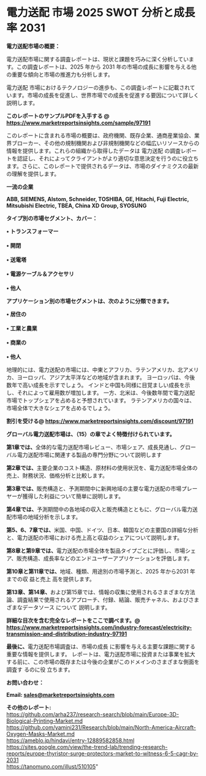 # 電力送配 市場 2025 SWOT 分析と成長率 2031

<strong><b>電力送配市場の概要：</b></strong>

電力送配市場に関する調査レポートは、現状と課題を巧みに深く分析しています。この調査レポートは、2025 年から 2031 年の市場の成長に影響を与える他の重要な傾向と市場の推進力も分析します。

電力送配 市場におけるテクノロジーの進歩も、この調査レポートに記載されています。市場の成長を促進し、世界市場での成長を促進する要因について詳しく説明します。

<strong>このレポートのサンプルPDFを入手する @ <a href=https://www.marketreportsinsights.com/sample/97191>https://www.marketreportsinsights.com/sample/97191</a></strong>

このレポートに含まれる市場の概要は、政府機関、既存企業、通商産業協会、業界ブローカー、その他の規制機関および非規制機関などの幅広いリソースからの情報を提供します。これらの組織から取得したデータは 電力送配 の調査レポートを認証し、それによってクライアントがより適切な意思決定を行うのに役立ちます。さらに、このレポートで提供されるデータは、市場のダイナミクスの最新の理解を提供します。

<strong>一流の企業</strong>

<strong><b>ABB, SIEMENS, Alstom, Schneider, TOSHIBA, GE, Hitachi, Fuji Electric, Mitsubishi Electric, TBEA, China XD Group, SYOSUNG</b></strong>

<strong><b>タイプ別の市場セグメント、カバー：</b></strong>

<strong>• トランスフォーマー<br><br>• 開閉<br><br>• 送電塔<br><br>• 電源ケーブル＆アクセサリ<br><br>• 他人</strong>

<strong><b>アプリケーション別の市場セグメントは、次のように分類できます。</b></strong>

<strong>• 居住の<br><br>• 工業と農業<br><br>• 商業の<br><br>• 他人</strong>

 地理的には、電力送配の市場には、中東とアフリカ、ラテンアメリカ、北アメリカ、ヨーロッパ、アジア太平洋などの地域が含まれます。 ヨーロッパは、今後数年で高い成長を示すでしょう。 インドと中国も同様に目覚ましい成長を示し、それによって雇用数が増加します。 一方、北米は、今後数年間で電力送配市場でトップシェアを占めると予想されています。 ラテンアメリカの国々は、市場全体で大きなシェアを占めるでしょう。

<strong>割引を受ける@ <a href=https://www.marketreportsinsights.com/discount/97191>https://www.marketreportsinsights.com/discount/97191</a></strong>

<strong><b>グローバル電力送配市場は、（15）の章でよく特徴付けられています。</b></strong>

<strong><b>第</b></strong><strong><b>1章では、</b></strong>全体的な電力送配市場レビュー、市場シェア、成長見通し、グローバル電力送配市場に関連する製品の専門分野について説明します

<strong><b>第2章では、</b></strong>主要企業のコスト構造、原材料の使用状況を、電力送配市場全体の売上、財務状況、価格分析と比較します。

<strong><b>第3章では、</b></strong>販売構造と、予測期間中に新興地域の主要な電力送配の市場プレーヤーが獲得した利益について簡単に説明します。

<strong><b>第4章では、</b></strong>予測期間中の各地域の収入と販売構造とともに、グローバル電力送配市場の地域分析を示します。

<strong><b>第5、6、7章では、</b></strong>米国、中国、ドイツ、日本、韓国などの主要国の詳細な分析と、電力送配の市場における売上高と収益のシェアについて説明します。

<strong><b>第8章と第9章では、</b></strong>電力送配の市場全体を製品タイプごとに評価し、市場シェア、販売構造、成長率などのエンドユーザーアプリケーションを評価します。

<strong><b>第10章と第11章では、</b></strong>地域、種類、用途別の市場予測と、2025 年から2031 年までの収 益と売上 高を提供します。

<strong><b>第13章、第14章、</b></strong>および第15章では、情報の収集に使用されるさまざまな方法論、調査結果で使用されるアプローチ、付録、結論、販売チャネル、およびさまざまなデータソース について 説明します。

<strong>詳細な目次を含む完全なレポートをここで調べます。@ <a href=https://www.marketreportsinsights.com/industry-forecast/electricity-transmission-and-distribution-industry-97191>https://www.marketreportsinsights.com/industry-forecast/electricity-transmission-and-distribution-industry-97191</a></strong>

<strong><b>最後に、</b></strong>電力送配市場調査は、市場の成長 に影響を</a>与える主要な課題に関する重要な情報を提供します。 レポートは、電力送配市場に投資または事業を拡大する前に、この市場の既存または今後の企業がこのドメインのさまざまな側面を調査す るのに役 立ちます。

<strong><b>お問い合わせ：</b></strong>

<strong>Email: </strong><a href=mailto:sales@marketreportsinsights.com><strong>sales@marketreportsinsights.com</strong></a>

<strong>その他のレポート:</strong>
<br>
<a href=https://github.com/arha237/research-search/blob/main/Europe-3D-Biological-Printing-Market.md>https://github.com/arha237/research-search/blob/main/Europe-3D-Biological-Printing-Market.md</a>
<br>
<a href=https://github.com/yamini231/Research/blob/main/North-America-Aircraft-Oxygen-Masks-Market.md>https://github.com/yamini231/Research/blob/main/North-America-Aircraft-Oxygen-Masks-Market.md</a>
<br>
<a href=https://ameblo.jp/hindavi/entry-12889582858.html>https://ameblo.jp/hindavi/entry-12889582858.html</a>
<br>
<a href=https://sites.google.com/view/the-trend-lab/trending-research-reports/europe-thyristor-surge-protectors-market-to-witness-6-5-cagr-by-2031>https://sites.google.com/view/the-trend-lab/trending-research-reports/europe-thyristor-surge-protectors-market-to-witness-6-5-cagr-by-2031</a>
<br>
<a href=https://tanomuno.com/illust/510105>https://tanomuno.com/illust/510105</a>"
